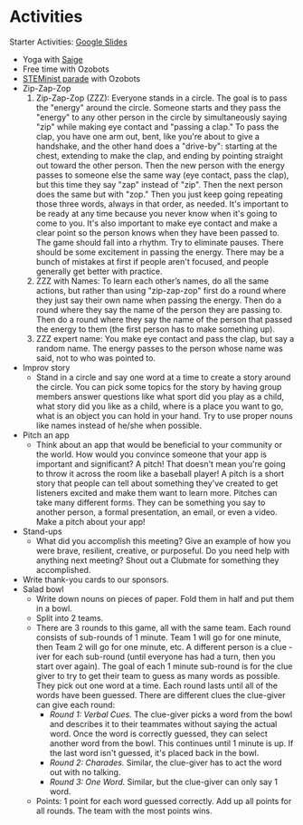 # Activities

Starter Activities: [Google Slides](https://drive.google.com/open?id=1TA5UVyp1QSUdsD0yXZiYIj7_vxRyEcagqvuUHJbfT8w)

- Yoga with [Saige](https://github.com/saigerutherford)
- Free time with Ozobots
- [STEMinist parade](https://github.com/GWC-DCMB/ozobotLessons/tree/master/steminist_parade) with Ozobots
- Zip-Zap-Zop
    1.  Zip-Zap-Zop (ZZZ): Everyone stands in a circle. The goal is to pass the "energy" around the circle. Someone starts and they pass the "energy" to any other person in the circle by simultaneously saying "zip" while making eye contact and "passing a clap." To pass the clap, you have one arm out, bent, like you're about to give a handshake, and the other hand does a "drive-by": starting at the chest, extending to make the clap, and ending by pointing straight out toward the other person. Then the new person with the energy passes to someone else the same way (eye contact, pass the clap), but this time they say "zap" instead of "zip". Then the next person does the same but with "zop." Then you just keep going repeating those three words, always in that order, as needed. It's important to be ready at any time because you never know when it's going to come to you. It's also important to make eye contact and make a clear point so the person knows when they have been passed to. The game should fall into a rhythm. Try to eliminate pauses. There should be some excitement in passing the energy. There may be a bunch of mistakes at first if people aren't focused, and people generally get better with practice.
    1. ZZZ with Names: To learn each other’s names, do all the same actions, but rather than using "zip-zap-zop" first do a round where they just say their own name when passing the energy. Then do a round where they say the name of the person they are passing to. Then do a round where they say the name of the person that passed the energy to them (the first person has to make something up).
    1. ZZZ expert name: You make eye contact and pass the clap, but say a random name. The energy passes to the person whose name was said, not to who was pointed to.
- Improv story
    - Stand in a circle and say one word at a time to create a story around the circle. You can pick some topics for the story by having group members answer questions like what sport did you play as a child, what story did you like as a child, where is a place you want to go, what is an object you can hold in your hand. Try to use proper nouns like names instead of he/she when possible.
- Pitch an app
    - Think about an app that would be beneficial to your community or the world. How would you convince someone that your app is important and significant? A pitch! That doesn't mean you're going to throw it across the room like a baseball player! A pitch is a short story that people can tell about something they've created to get listeners excited and make them want to learn more. Pitches can take many different forms. They can be something you say to another person, a formal presentation, an email, or even a video. Make a pitch about your app!
- Stand-ups
    - What did you accomplish this meeting? Give an example of how you were brave, resilient, creative, or purposeful.  Do you need help with anything next meeting? Shout out a Clubmate for something they accomplished.
- Write thank-you cards to our sponsors.
- Salad bowl
    - Write down nouns on pieces of paper. Fold them in half and put them in a bowl.
    - Split into 2 teams. 
    - There are 3 rounds to this game, all with the same team. Each round consists of sub-rounds of 1 minute. Team 1 will go for one minute, then Team 2 will go for one minute, etc. A different person is a clue -iver for each sub-round (until everyone has had a turn, then you start over again). The goal of each 1 minute sub-round is for the clue giver to try to get their team to guess as many words as possible. They pick out one word at a time. Each round lasts until all of the words have been guessed. There are different clues the clue-giver can give each round:
        - _Round 1: Verbal Cues._ The clue-giver picks a word from the bowl and describes it to their teammates without saying the actual word. Once the word is correctly guessed, they can select another word from the bowl. This continues until 1 minute is up. If the last word isn't guessed, it's placed back in the bowl.
        - _Round 2: Charades._ Similar, the clue-giver has to act the word out with no talking.
        - _Round 3: One Word._ Similar, but the clue-giver can only say 1 word.
  - Points: 1 point for each word guessed correctly. Add up all points for all rounds. The team with the most points wins.

